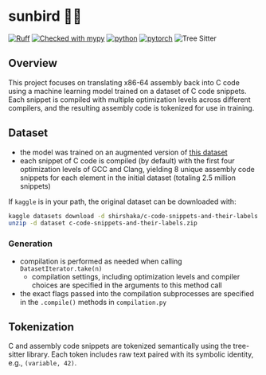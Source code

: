 # sunbird 🐦‍🔥

[![Ruff](https://img.shields.io/endpoint?url=https://raw.githubusercontent.com/astral-sh/ruff/main/assets/badge/v2.json)](https://github.com/astral-sh/ruff)
[![Checked with mypy](http://www.mypy-lang.org/static/mypy_badge.svg)](http://mypy-lang.org/)
[![python](https://img.shields.io/badge/Python-3.12-3776AB.svg?style=flat&logo=python&logoColor=white)](https://www.python.org)
[![pytorch](https://img.shields.io/badge/PyTorch-2.4.1-EE4C2C.svg?style=flat&logo=pytorch)](https://pytorch.org)
![Tree Sitter](https://img.shields.io/badge/tree_sitter-0.23.0-7E8F31)

## Overview

This project focuses on translating x86-64 assembly back into C code using a
machine learning model trained on a dataset of C code snippets. Each snippet is
compiled with multiple optimization levels across different compilers, and the
resulting assembly code is tokenized for use in training.

## Dataset

- the model was trained on an augmented version of
  [this dataset](https://www.kaggle.com/datasets/shirshaka/c-code-snippets-and-their-labels)
- each snippet of C code is compiled (by default) with the first four
  optimization levels of GCC and Clang, yielding 8 unique assembly code snippets
  for each element in the initial dataset (totaling 2.5 million snippets)

If `kaggle` is in your path, the original dataset can be downloaded with:

```sh
kaggle datasets download -d shirshaka/c-code-snippets-and-their-labels && \
unzip -d dataset c-code-snippets-and-their-labels.zip
```

### Generation

- compilation is performed as needed when calling `DatasetIterator.take(n)`
  - compilation settings, including optimization levels and compiler choices are
    specified in the arguments to this method call
- the exact flags passed into the compilation subprocesses are specified in the
  `.compile()` methods in `compilation.py`

## Tokenization

C and assembly code snippets are tokenized semantically using the tree-sitter
library. Each token includes raw text paired with its symbolic identity, e.g.,
`(variable, 42)`.
